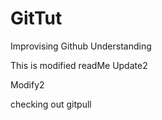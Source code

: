 # GitTut
Improvising Github Understanding

This is modified readMe
Update2

Modify2


checking out gitpull
